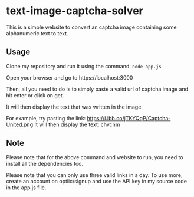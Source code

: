 # text-image-captcha-solver

This is a simple website to convert an captcha image containing some alphanumeric text to text.

## Usage
Clone my repository and run it using the command: `node app.js`

Open your browser and go to https://localhost:3000

Then, all you need to do is to simply paste a valid url of captcha image and hit enter or click on get. 

It will then display the text that was written in the image.

For example, try pasting the link: https://i.ibb.co/jTKYQqP/Captcha-United.png
It will then display the text: chvcnm

## Note
Please note that for the above command and website to run, you need to install all the dependencies too.

Please note that you can only use three valid links in a day. To use more, create an account on optiic/signup and use the API key in my source code in the app.js file.
